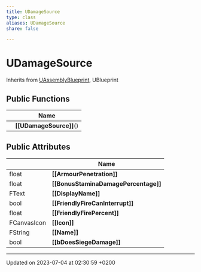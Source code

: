 ```yaml
---
title: UDamageSource
type: class
aliases: UDamageSource
share: false

---
```


# UDamageSource





Inherits from [UAssemblyBlueprint](/docs/SDK/Source/Classes/classUAssemblyBlueprint.md), UBlueprint

## Public Functions

|                | Name           |
| -------------- | -------------- |
| | **[[UDamageSource]]**() |

## Public Attributes

|                | Name           |
| -------------- | -------------- |
| float | **[[ArmourPenetration]]**  |
| float | **[[BonusStaminaDamagePercentage]]**  |
| FText | **[[DisplayName]]**  |
| bool | **[[FriendlyFireCanInterrupt]]**  |
| float | **[[FriendlyFirePercent]]**  |
| FCanvasIcon | **[[Icon]]**  |
| FString | **[[Name]]**  |
| bool | **[[bDoesSiegeDamage]]**  |

-------------------------------

Updated on 2023-07-04 at 02:30:59 +0200